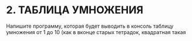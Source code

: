 # 2. ТАБЛИЦА УМНОЖЕНИЯ

Напишите программу, которая будет выводить в консоль таблицу умножения от 1 до 10 (как в вконце старых тетрадок, квадратная такая
